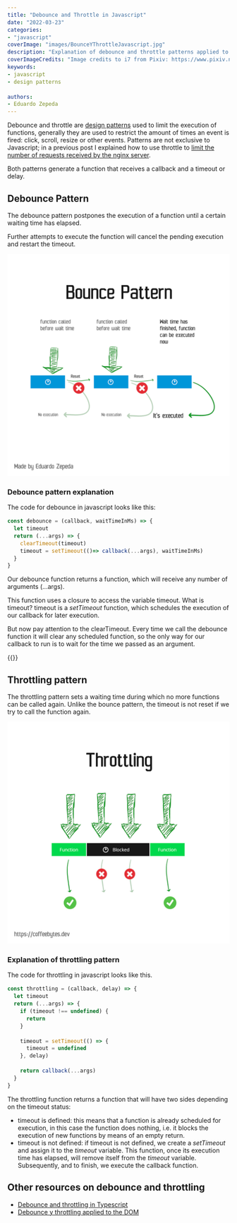 ```yaml
---
title: "Debounce and Throttle in Javascript"
date: "2022-03-23"
categories:
- "javascript"
coverImage: "images/BounceYThrottleJavascript.jpg"
description: "Explanation of debounce and throttle patterns applied to JavaScript, how they work and outline of how they work internally."
coverImageCredits: "Image credits to i7 from Pixiv: https://www.pixiv.net/en/users/54726558"
keywords:
- javascript
- design patterns

authors:
- Eduardo Zepeda
---
```


Debounce and throttle are [design patterns](/en/design-patterns-in-software/) used to limit the execution of functions, generally they are used to restrict the amount of times an event is fired: click, scroll, resize or other events. Patterns are not exclusive to Javascript; in a previous post I explained how to use throttle to [limit the number of requests received by the nginx server](/en/throttling-on-nginx/).

Both patterns generate a function that receives a callback and a timeout or delay.

## Debounce Pattern 

The debounce pattern postpones the execution of a function until a certain waiting time has elapsed.

Further attempts to execute the function will cancel the pending execution and restart the timeout.

![Simplified debounce pattern schematic](images/Bounce-design-pattern-programming.png)

### Debounce pattern explanation

The code for debounce in javascript looks like this:

```javascript
const debounce = (callback, waitTimeInMs) => {
  let timeout 
  return (...args) => {
    clearTimeout(timeout)
    timeout = setTimeout(()=> callback(...args), waitTimeInMs)
  }
}
```

Our debounce function returns a function, which will receive any number of arguments (...args).

This function uses a closure to access the variable timeout. What is timeout? timeout is a _setTimeout_ function, which schedules the execution of our callback for later execution.

But now pay attention to the clearTimeout. Every time we call the debounce function it will clear any scheduled function, so the only way for our callback to run is to wait for the time we passed as an argument.

{{<ad>}}

## Throttling pattern

The throttling pattern sets a waiting time during which no more functions can be called again. Unlike the bounce pattern, the timeout is not reset if we try to call the function again.

![Simplified diagram of the throttling pattern](images/throttling-eng.jpg)

### Explanation of throttling pattern

The code for throttling in javascript looks like this.

```javascript
const throttling = (callback, delay) => {
  let timeout
  return (...args) => {
    if (timeout !== undefined) {
      return
    }

    timeout = setTimeout(() => {
      timeout = undefined
    }, delay)

    return callback(...args)
  }
}
```

The throttling function returns a function that will have two sides depending on the timeout status:

* timeout is defined: this means that a function is already scheduled for execution, in this case the function does nothing, i.e. it blocks the execution of new functions by means of an empty return.
* timeout is not defined: if timeout is not defined, we create a _setTimeout_ and assign it to the _timeout_ variable. This function, once its execution time has elapsed, will remove itself from the _timeout_ variable. Subsequently, and to finish, we execute the callback function.

## Other resources on debounce and throttling

* [Debounce and throttling in Typescript](https://charliesbot.dev/blog/debounce-and-throttle)
* [Debounce y throttling applied to the DOM](https://webdesign.tutsplus.com/es/tutorials/javascript-debounce-and-throttle--cms-36783)